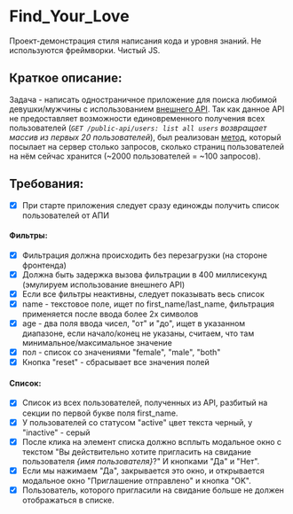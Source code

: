 # Find_Your_Love

Проект-демонстрация стиля написания кода и уровня знаний. Не используются фреймворки. Чистый JS. 

## Краткое описание:
Задача - написать одностраничное приложение для поиска любимой девушки/мужчины с использованием [внешнего API](https://gorest.co.in/).
Так как данное API не предоставляет возможности единовременного получения всех пользователей (_`GET /public-api/users: list all users` возвращает массив из первых 20 пользователей_), был реализован [метод](/js/bruteForce.js), который посылает на сервер столько запросов, сколько страниц пользователей на нём сейчас хранится (\~2000 пользователей = \~100 запросов).

## Требования:
- [x] При старте приложения следует сразу единожды получить список пользователей от АПИ
#### Фильтры:
- [x] Фильтрация должна происходить без перезагрузки (на стороне фронтенда)
- [x] Должна быть задержка вызова фильтрации в 400 миллисекунд (эмулируем использование внешнего API)
- [x] Если все фильтры неактивны, следует показывать весь список
- [x] name - текстовое поле, ищет по first_name/last_name, фильтрация применяется после ввода более 2х символов 
- [x] age - два поля ввода чисел, "от" и "до", ищет в указанном диапазоне, если начало/конец не указаны, считаем, что там минимальное/максимальное значение
- [x] пол - список со значениями "female", "male", "both"
- [x] Кнопка "reset" - сбрасывает все значения полей
#### Список:
- [x] Список из всех пользователей, полученных из API, разбитый на секции по первой букве поля first_name.
- [x] У пользователей со статусом "active" цвет текста черный, у "inactive" - серый
- [x] После клика на элемент списка должно всплыть модальное окно с текстом "Вы действительно хотите пригласить на свидание пользователя _{имя пользователя}_?" И кнопками "Да" и "Нет".
- [x] Если мы нажимаем "Да", закрывается это окно, и открывается модальное окно "Приглашение отправлено" и кнопка "OK".
- [x] Пользователь, которого пригласили на свидание больше не должен отображаться в списке.
